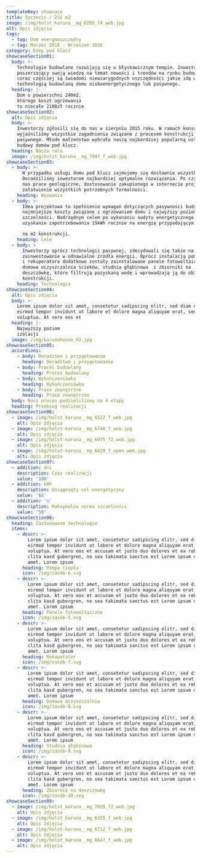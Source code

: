 ```yaml
---
templateKey: showcase
title: Szczecin / 232 m2
image: /img/holst_karuna__mg_6205_f4_web.jpg
alt: Opis zdjęcia
tags:
  - tag: Dom energooszczędny
  - tag: Marzec 2016 - Wrzesień 2016
category: Domy pod klucz
showcaseSection01:
  body: >-
    Technologie budowlane rozwijają się w błyskawicznym tempie. Inwestorzy
    poszerzający swoją wiedzę na temat nowości i trendów na rynku budowlanych
    coraz częściej są świadomi niewiarygodnych oszczędności jakie idą w parze z
    technologią budowlaną domu niskoenergetycznego lub pasywnego. 
  heading: |-
    Dom o powierzchni 240m2, 
    którego koszt ogrzewania 
    to niecałe 2100zł rocznie
showcaseSection02:
  alt: Opis zdjęcia
  body: >-
    Inwestorzy zgłosili się do nas w sierpniu 2015 roku. W ramach konsultacji
    wyjaśniliśmy wszystkie zagadnienia związane z procesem konstrukcji domu
    pasywnego. Młode małżeństwo wybrało naszą najbardziej popularną usługę
    budowy domów pod klucz. 
  heading: Nasza rola
  image: /img/holst_karuna__mg_7047_f_web.jpg
showcaseSection03:
  - body: >-
      W przypadku usługi domu pod klucz zajmujemy się dosłownie wszystkim.
      Doradziliśmy inwestorom najbardziej optymalne rozwiązania. Po czym czekały
      nas prace geologiczne, dostosowanie zakupionego w internecie projektu i
      załatwienie wszystkich potrzebnych formalności.
    heading: Wyzwania
  - body: >-
      Idea projektowa to spełnienie wymagań dotyczących pasywności budynku - jak
      najmniejsze koszty związane z ogrzewaniem domu i najwyższy poziom
      szczelności. Nadrzędnym celem po wykonaniu audytu energetycznego było
      uzyskanie zapotrzebowania 15kWh rocznie na energię przypadającym 

      na m2 konstrukcji.
    heading: Cele
  - body: >
      Inwestorzy oprócz technologii pasywnej, zdecydowali się także na
      zainwestowanie w odnawialne źródła energii. Oprócz instalacją pompy ciepła
      i rekuperatora dodatkowo zostały zainstalowane panele fotowoltaiczne,
      domowa oczyszczalnia ścieków, studnia głębinowa  i zbiorniki na
      deszczówkę, które filtrują pozyskaną wodę i wprowadzają ją do obiegu
      konstrukcji.
    heading: Technologia
showcaseSection04:
  alt: Opis zdjęcia
  body: >-
    Lorem ipsum dolor sit amet, consetetur sadipscing elitr, sed diam nonumy
    eirmod tempor invidunt ut labore et dolore magna aliquyam erat, sed diam
    voluptua. At vero eos et
  heading: |-
    Najwyższy poziom
    izolacji
  image: /img/karunahouse_03.jpg
showcaseSection05:
  accordions:
    - body: Doradztwo i przygotowanie
      heading: Doradztwo i przygotowanie
    - body: Proces budowlany
      heading: Proces budowlany
    - body: Wykończeniówka
      heading: Wykończeniówka
    - body: Prace zewnętrzne
      heading: Prace zewnętrzne
  body: Nasz proces podzieliliśmy na 4 etapy
  heading: Przebieg realizacji
showcaseSection06:
  - image: /img/holst_karuna__mg_6522_f_web.jpg
    alt: Opis zdjęcia
  - image: /img/holst-karuna__mg_6740_f_web.jpg
    alt: Opis zdjęcia
  - image: /img/holst-karuna__mg_6975_f2_web.jpg
    alt: Opis zdjęcia
  - image: /img/holst-karuna__mg_6429_f_open_web.jpg
    alt: Opis zdjęcia
showcaseSection07:
  - addition: dni
    description: Czas realizacji
    value: '196'
  - addition: kWh
    description: Osiągnięty cel energetyczny
    value: '65'
  - addition: 'n'
    description: Maksymalna norma szczelności
    value: '50'
showcaseSection08:
  heading: Zastosowane technologie
  items:
    - descr: >-
        Lorem ipsum dolor sit amet, consetetur sadipscing elitr, sed diam nonumy
        eirmod tempor invidunt ut labore et dolore magna aliquyam erat, sed diam
        voluptua. At vero eos et accusam et justo duo dolores et ea rebum. Stet
        clita kasd gubergren, no sea takimata sanctus est Lorem ipsum dolor sit
        amet. Lorem ipsum
      heading: Pompa ciepła
      icon: /img/zasób-6.svg
    - descr: >-
        Lorem ipsum dolor sit amet, consetetur sadipscing elitr, sed diam nonumy
        eirmod tempor invidunt ut labore et dolore magna aliquyam erat, sed diam
        voluptua. At vero eos et accusam et justo duo dolores et ea rebum. Stet
        clita kasd gubergren, no sea takimata sanctus est Lorem ipsum dolor sit
        amet. Lorem ipsum
      heading: Panele fotowoltaiczne
      icon: /img/zasób-5.svg
    - descr: >-
        Lorem ipsum dolor sit amet, consetetur sadipscing elitr, sed diam nonumy
        eirmod tempor invidunt ut labore et dolore magna aliquyam erat, sed diam
        voluptua. At vero eos et accusam et justo duo dolores et ea rebum. Stet
        clita kasd gubergren, no sea takimata sanctus est Lorem ipsum dolor sit
        amet. Lorem ipsum
      heading: Rekuperator
      icon: /img/zasób-7.svg
    - descr: >-
        Lorem ipsum dolor sit amet, consetetur sadipscing elitr, sed diam nonumy
        eirmod tempor invidunt ut labore et dolore magna aliquyam erat, sed diam
        voluptua. At vero eos et accusam et justo duo dolores et ea rebum. Stet
        clita kasd gubergren, no sea takimata sanctus est Lorem ipsum dolor sit
        amet. Lorem ipsum
      heading: Domowa oczyszczalnia
      icon: /img/zasób-8.svg
    - descr: >-
        Lorem ipsum dolor sit amet, consetetur sadipscing elitr, sed diam nonumy
        eirmod tempor invidunt ut labore et dolore magna aliquyam erat, sed diam
        voluptua. At vero eos et accusam et justo duo dolores et ea rebum. Stet
        clita kasd gubergren, no sea takimata sanctus est Lorem ipsum dolor sit
        amet. Lorem ipsum
      heading: Studnia głębinowa
      icon: /img/zasób-9.svg
    - descr: >-
        Lorem ipsum dolor sit amet, consetetur sadipscing elitr, sed diam nonumy
        eirmod tempor invidunt ut labore et dolore magna aliquyam erat, sed diam
        voluptua. At vero eos et accusam et justo duo dolores et ea rebum. Stet
        clita kasd gubergren, no sea takimata sanctus est Lorem ipsum dolor sit
        amet. Lorem ipsum
      heading: Zbiornik na deszczówkę
      icon: /img/zasób-10.svg
showcaseSection09:
  - image: /img/holst_karuna__mg_7025_f2_web.jpg
    alt: Opis zdjęcia
  - image: /img/holst_karuna__mg_6355_f_web.jpg
    alt: Opis zdjęcia
  - image: /img/holst-karuna__mg_6712_f_web.jpg
    alt: Opis zdjęcia
  - image: /img/holst_karuna__mg_6647_f_web.jpg
    alt: Opis zdjęcia
---
```


